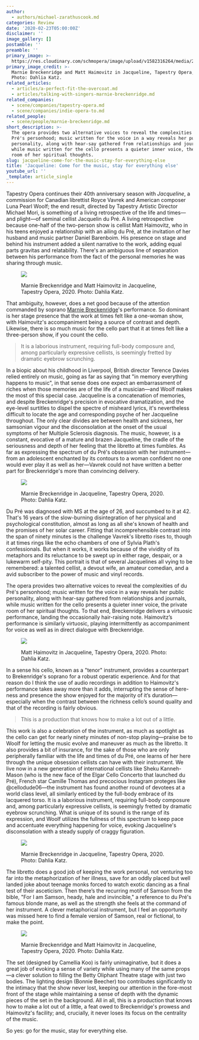 ```yaml
---
author:
  - authors/michael-zarathuscook.md
categories: Review
date: '2020-02-23T05:00:00Z'
disclaimer: ''
image_gallery: []
postamble: ''
preamble: ''
primary_image: >-
  https://res.cloudinary.com/schmopera/image/upload/v1582316264/media/2020/02/sqTapJacqueline-photobyDahliaKatz-0337_cfn7zb.jpg
primary_image_credit: >-
  Marnie Breckenridge and Matt Haimovitz in Jacqueline, Tapestry Opera, 2020.
  Photo: Dahlia Katz.
related_articles:
  - articles/a-perfect-fit-the-overcoat.md
  - articles/talking-with-singers-marnie-breckenridge.md
related_companies:
  - scene/companies/tapestry-opera.md
  - scene/companies/indie-opera-to.md
related_people:
  - scene/people/marnie-breckenridge.md
short_description: >-
  The opera provides two alternative voices to reveal the complexities of du
  Pré's personhood; music written for the voice in a way reveals her public
  personality, along with hear-say gathered from relationships and journals,
  while music written for the cello presents a quieter inner voice, the private
  room of her spiritual thoughts.
slug: jacqueline-come-for-the-music-stay-for-everything-else
title: 'Jacqueline: Come for the music, stay for everything else'
youtube_url: ''
_template: article_single
---
```


Tapestry Opera continues their 40th anniversary season with _Jacqueline_, a commission for Canadian librettist Royce Vavrek and American composer Luna Pearl Woolf; the end result, directed by Tapestry Artistic Director Michael Mori, is something of a living retrospective of the life and times—and plight—of seminal cellist Jacquelin du Pré. A living retrospective because one-half of the two-person show is cellist Matt Haimovitz, who in his teens enjoyed a relationship with an ailing du Pré, at the invitation of her husband and music partner Daniel Barenboim. His presence on stage and behind his instrument added a silent narrative to the work, adding equal parts gravitas and relatability. There's an ambiguous line of separation between his performance from the fact of the personal memories he was sharing through music.

<figure data-type="image">

![](https://res.cloudinary.com/schmopera/image/upload/v1582316353/media/2020/02/TapJacqueline-photobyDahliaKatz-0453_fy9j6u.jpg)

<figcaption>Marnie Breckenridge and Matt Haimovitz in Jacqueline, Tapestry Opera, 2020. Photo: Dahlia Katz.</figcaption>

</figure>

That ambiguity, however, does a net good because of the attention commanded by soprano [Marnie Breckenridge](/talking-with-singers-marnie-breckenridge/)'s performance. So dominant is her stage presence that the work at times felt like a one-woman show, with Haimovitz's accompaniment being a source of contrast and depth. Likewise, there is so much music for the cello part that it at times felt like a three-person show, if you count the cello.

> It is a laborious instrument, requiring full-body composure and, among particularly expressive cellists, is seemingly fretted by dramatic eyebrow scrunching.

In a biopic about his childhood in Liverpool, British director Terence Davies relied entirely on music, going as far as saying that "in memory everything happens to music", in that sense does one expect an embarrassment of riches when those memories are of the life of a musician—and Woolf makes the most of this special case. Jacqueline is a concatenation of memories, and despite Breckenridge's precision in evocative dramatization, and the eye-level surtitles to dispel the spectre of misheard lyrics, it's nevertheless difficult to locate the age and corresponding psyche of her Jacqueline throughout. The only clear divides are between health and sickness, her samsonian vigour and the disconsolation at the onset of the usual symptoms of her Multiple Sclerosis diagnosis. The music, however, is a constant, evocative of a mature and brazen Jacqueline, the cradle of the seriousness and depth of her feeling that the libretto at times fumbles. As far as expressing the spectrum of du Pré's obsession with her instrument—from an adolescent enchanted by its contours to a woman confident no one would ever play it as well as her—Vavrek could not have written a better part for Breckenridge's more than convincing delivery.

<figure data-type="image">

![](https://res.cloudinary.com/schmopera/image/upload/v1582316374/media/2020/02/TapJacqueline-photobyDahliaKatz-0643_e9gdql.jpg)

<figcaption>Marnie Breckenridge in Jacqueline, Tapestry Opera, 2020. Photo: Dahlia Katz.</figcaption>

</figure>

Du Pré was diagnosed with MS at the age of 26, and succumbed to it at 42. That's 16 years of the slow-burning disintegration of her physical and psychological constitution, almost as long as all she's known of health and the promises of her solar career. Fitting that incomprehensible contrast into the span of ninety minutes is the challenge Vavrek's libretto rises to, though it at times rings like the echo chambers of one of Sylvia Plath's confessionals. But when it works, it works because of the vividity of its metaphors and its reluctance to be swept up in either rage, despair, or a lukewarm self-pity. This portrait is that of several Jacquelines all vying to be remembered: a talented cellist, a devout wife, an amateur comedian, and a avid subscriber to the power of music and vinyl records.

The opera provides two alternative voices to reveal the complexities of du Pré's personhood; music written for the voice in a way reveals her public personality, along with hear-say gathered from relationships and journals, while music written for the cello presents a quieter inner voice, the private room of her spiritual thoughts. To that end, Breckenridge delivers a virtuosic performance, landing the occasionally hair-raising note. Haimovitz’s performance is similarly virtuosic, playing intermittently as accompaniment for voice as well as in direct dialogue with Breckenridge.

<figure data-type="image">

![](https://res.cloudinary.com/schmopera/image/upload/v1582316391/media/2020/02/TapJacqueline-photobyDahliaKatz-0948_icnafi.jpg)

<figcaption>Matt Haimovitz in Jacqueline, Tapestry Opera, 2020. Photo: Dahlia Katz.</figcaption>

</figure>

In a sense his cello, known as a "tenor" instrument, provides a counterpart to Brekenridge's soprano for a robust operatic experience. And for that reason do I think the use of audio recordings in addition to Haimovitz's performance takes away more than it adds, interrupting the sense of here-ness and presence the show enjoyed for the majority of it’s duration—especially when the contrast between the richness cello’s sound quality and that of the recording is fairly obvious.

> This is a production that knows how to make a lot out of a little.

This work is also a celebration of the instrument, as much as spotlight as the cello can get for nearly ninety minutes of non-stop playing—praise be to Woolf for letting the music evolve and maneuver as much as the libretto. It also provides a bit of insurance, for the sake of those who are only peripherally familiar with the life and times of du Pré, one learns of her here through the unique obsession cellists can have with their instrument. We live now in a new generation of international cellists like Sheku Kanneh-Mason (who is the new face of the Elgar Cello Concerto that launched du Pré), French star Camille Thomas and precocious Instagram proteges like @cellodude06—the instrument has found another round of devotees at a world class level, all similarly enticed by the full-body embrace of its lacquered torso. It is a laborious instrument, requiring full-body composure and, among particularly expressive cellists, is seemingly fretted by dramatic eyebrow scrunching. What is unique of its sound is the range of its expression, and Woolf utilizes the fullness of this spectrum to keep pace and accentuate everything happening for voice, evoking Jacqueline's disconsolation with a steady supply of craggy figuration.

<figure data-type="image">

![](https://res.cloudinary.com/schmopera/image/upload/v1582316407/media/2020/02/TapJacqueline-photobyDahliaKatz-0965_hw0ixp.jpg)

<figcaption>Marnie Breckenridge in Jacqueline, Tapestry Opera, 2020. Photo: Dahlia Katz.</figcaption>

</figure>

The libretto does a good job of keeping the work personal, not venturing too far into the metaphorization of her illness, save for an oddly placed but well landed joke about teenage monks forced to watch exotic dancing as a final test of their asceticism. Then there’s the recurring motif of Samson from the bible, "For I am Samson, heady, hale and invincible," a reference to du Pré's famous blonde mane, as well as the strength she feels at the command of her instrument. A clever metaphorical instrument, but I feel an opportunity was missed here to find a female version of Samson, real or fictional, to make the point.

<figure data-type="image">

![](https://res.cloudinary.com/schmopera/image/upload/v1582316420/media/2020/02/TapJacqueline-photobyDahliaKatz-1026_m0trbg.jpg)

<figcaption>Marnie Breckenridge and Matt Haimovitz in Jacqueline, Tapestry Opera, 2020. Photo: Dahlia Katz.</figcaption>

</figure>

The set (designed by Camellia Koo) is fairly unimaginative, but it does a great job of evoking a sense of variety while using many of the same props—a clever solution to filling the Betty Oliphant Theatre stage with just two bodies. The lighting design (Bonnie Beecher) too contributes significantly to the intimacy that the show never lost, keeping our attention in the fore-most front of the stage while maintaining a sense of depth with the dynamic pieces of the set in the background. All in all, this is a production that knows how to make a lot out of a little, a feat owed to Breckenridge's prowess and Haimovitz's facility; and, crucially, it never loses its focus on the centrality of the music.

So yes: go for the music, stay for everything else.
